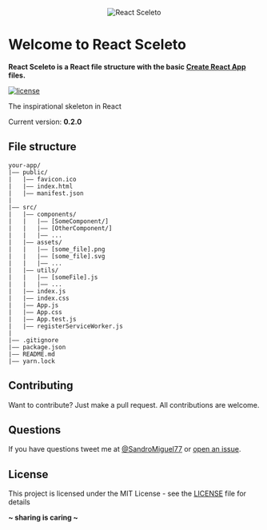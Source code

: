 <p align="center"><img src="http://sandromiguel.com/host/react-sceleto.png" alt="React Sceleto" /></p>

# Welcome to React Sceleto
**React Sceleto is a React file structure with the basic 
[Create React App](https://github.com/facebook/create-react-app) files.**

[![license](https://img.shields.io/badge/License-MIT-blue.svg?style=flat)](LICENSE)

The inspirational skeleton in React

Current version: **0.2.0**

## File structure
```
your-app/
|—— public/
|   |—— favicon.ico
|   |—— index.html
|   |—— manifest.json
|
|—— src/
|   |—— components/
|   |   |—— [SomeComponent/]
|   |   |—— [OtherComponent/]
|   |   |—— ...
|   |—— assets/
|   |   |—— [some_file].png
|   |   |—— [some_file].svg
|   |   |—— ...
|   |—— utils/
|   |   |—— [someFile].js
|   |   |—— ...
|   |—— index.js
|   |—— index.css
|   |—— App.js
|   |—— App.css
|   |—— App.test.js
|   |—— registerServiceWorker.js
|
|—— .gitignore
|—— package.json
|—— README.md
|—— yarn.lock
```

## Contributing
Want to contribute? Just make a pull request. All contributions are welcome.

## Questions
If you have questions tweet me at [@SandroMiguel77](https://twitter.com/SandroMiguel77) or [open an issue](https://github.com/SandroMiguel/cecilia-css/issues/new).

## License
This project is licensed under the MIT License - see the [LICENSE](LICENSE) file for details

**~ sharing is caring ~**

